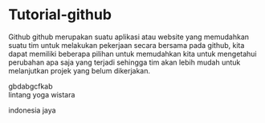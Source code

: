 # Tutorial-github

Github
github merupakan suatu aplikasi atau website yang memudahkan suatu tim untuk melakukan pekerjaan secara bersama
pada github, kita dapat memiliki beberapa pilihan untuk memudahkan kita untuk mengetahui perubahan apa saja yang terjadi
sehingga tim akan lebih mudah untuk melanjutkan projek yang belum dikerjakan.
 

 gbdabgcfkab  
 lintang yoga wistara  

 indonesia jaya
